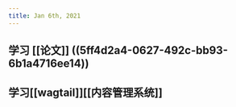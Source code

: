 ```yaml
---
title: Jan 6th, 2021
---
```


## 学习 [[论文]] ((5ff4d2a4-0627-492c-bb93-6b1a4716ee14))
## 学习[[wagtail]][[内容管理系统]]
##
